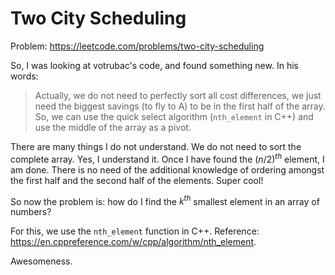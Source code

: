 # Two City Scheduling

Problem: https://leetcode.com/problems/two-city-scheduling

So, I was looking at votrubac's code, and found something new. In his words:

> Actually, we do not need to perfectly sort all cost differences, we just need the biggest savings (to fly to A) to be in the first half of the array. So, we can use the quick select algorithm (`nth_element` in C++) and use the middle of the array as a pivot.

There are many things I do not understand. We do not need to sort the complete array. Yes, I understand it. Once I have found the ${(n/2)}^{th}$ element, I am done. There is no need of the additional knowledge of ordering amongst the first half and the second half of the elements. Super cool!

So now the problem is: how do I find the $k^{th}$ smallest element in an array of numbers?

For this, we use the `nth_element` function in C++. Reference: https://en.cppreference.com/w/cpp/algorithm/nth_element.

Awesomeness.